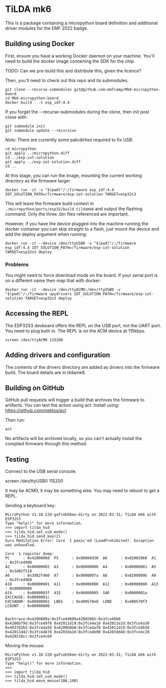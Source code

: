 # TiLDA mk6

This is a package containing a micropython board definition and additional driver modules for the EMF 2022 badge.

## Building using Docker

First, ensure you have a working Docker daemon on your machine. You'll need to build the docker image containing the SDK for the chip.

TODO: Can we pre-build this and distribute this, given the licence?

Then, you'll need to check out this repo and its submodules.

    git clone --recurse-submodules git@github.com:emfcamp/Mk6-micropython-board
    cd Mk6-micropython-board
    docker build . -t esp_idf:4.4

If you forget the --recurse-submodules during the clone, then init post clone with:

    git submodule init
    git submodule update --recursive

*Note:* There are currently some patcdirhes required to fix USB:

    cd micropython
    git apply ../micropython.diff
    cd ../esp-iot-solution
    git apply ../esp-iot-solution.diff
    cd ..

At this stage, you can run the image, mounting the current working directory as the firmware targer

    docker run -it -v "$(pwd)"/:/firmware esp_idf:4.4 IOT_SOLUTION_PATH=/firmware/esp-iot-solution TARGET=esp32s3

This will leave the firmware build context in `./micropython/ports/esp32/build-tildamk6` and output the flashing command. Only the three .bin files referenced are important.

However, if you have the device plugged into the machine running the docker container you can skip straight to a flash, just mount the device and add the deploy argument when running:

    docker run -it --device /dev/ttyUSB0 -v "$(pwd)"/:/firmware esp_idf:4.4 IOT_SOLUTION_PATH=/firmware/esp-iot-solution TARGET=esp32s3 deploy


### Problems

You might need to force download mode on the board. If your serial port is on a different name then map that with docker:

    docker run -it --device /dev/ttyACM0:/dev/ttyUSB0 -v "$(pwd)"/:/firmware upydrivers IOT_SOLUTION_PATH=/firmware/esp-iot-solution TARGET=esp32s3 deploy

## Accessing the REPL

The ESP32S3 devboard offers the REPL on the USB port, not the UART port. You need to plug both in. The REPL is on the ACM device at 115kbps.

    screen /dev/ttyACM0 115200

## Adding drivers and configuration

The contents of the drivers directory are added as drivers into the firmware build. The board details are in tildamk6.

## Building on GitHub

GitHub pull requests will trigger a build that archives the firmware to artifacts. You can test the action using act. Install using: https://github.com/nektos/act

Then run:

    act

No artifacts will be archived locally, so you can't actually install the compiled firmware through this method.


## Testing

Connect to the USB serial console:

   screen /dev/ttyUSB0 115200

It may be ACM0, it may be something else. You may need to reboot to get a REPL.

Sending a keyboard key:

    MicroPython v1.18-228-gafceb56ee-dirty on 2022-03-31; TiLDA mk6 with ESP32S3
    Type "help()" for more information.
    >>> import tilda_hid
    >>> tilda_hid.set_usb_mode()
    >>> tilda_hid.send_key(2)
    Guru Meditation Error: Core  1 panic'ed (LoadProhibited). Exception was unhandled.

    Core  1 register dump:
    PC      : 0x4200809d  PS      : 0x00060d30  A0      : 0x82002068  A1      : 0x3fce4980  
    A2      : 0x00000002  A3      : 0x00000000  A4      : 0x00000001  A5      : 0x3d82f510  
    A6      : 0x3d82f460  A7      : 0x000000fa  A8      : 0x8200809b  A9      : 0x3fce4960  
    A10     : 0x00000001  A11     : 0x00000000  A12     : 0x00000000  A13     : 0x00000000  
    A14     : 0x0000003f  A15     : 0x00000005  SAR     : 0x0000001a  EXCCAUSE: 0x0000001c  
    EXCVADDR: 0x00000002  LBEG    : 0x400570e8  LEND    : 0x400570f3  LCOUNT  : 0x00000000  


    Backtrace:0x4200809a:0x3fce49800x42002065:0x3fce49b0 0x4200b79d:0x3fce49f0 0x42011d19:0x3fce4a10 0x42011e2d:0x3fce4a30 0x403783b5:0x3fce4a50 0x4200b8b0:0x3fce4af0 0x42011d19:0x3fce4b50 0x42011d42:0x3fce4b70 0x4203da16:0x3fce4b90 0x4203dd48:0x3fce4c20 0x420210cc:0x3fce4c60 


Moving the mouse:

    MicroPython v1.18-228-gafceb56ee-dirty on 2022-03-31; TiLDA mk6 with ESP32S3
    Type "help()" for more information.
    >>> 
    >>> import tilda_hid
    >>> tilda_hid.set_usb_mode()
    >>> tilda_hid.move_mouse(100,100)

